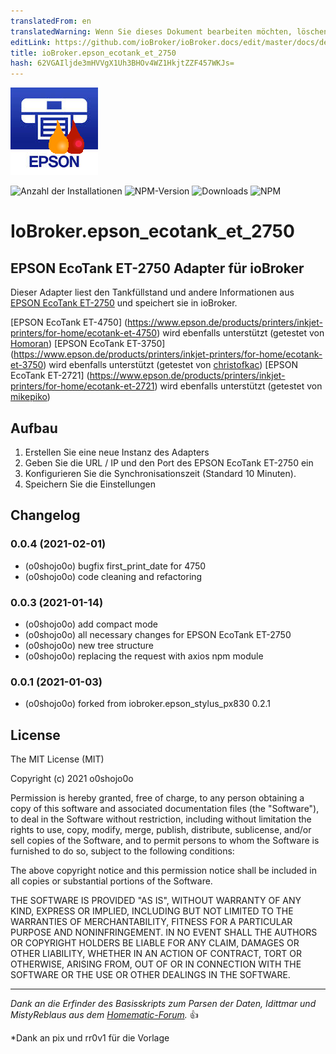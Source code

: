 ```yaml
---
translatedFrom: en
translatedWarning: Wenn Sie dieses Dokument bearbeiten möchten, löschen Sie bitte das Feld "translationsFrom". Andernfalls wird dieses Dokument automatisch erneut übersetzt
editLink: https://github.com/ioBroker/ioBroker.docs/edit/master/docs/de/adapterref/iobroker.epson_ecotank_et_2750/README.md
title: ioBroker.epson_ecotank_et_2750
hash: 62VGAIljde3mHVVgX1Uh3BHOv4WZ1HkjtZZF457WKJs=
---
```

![Logo](../../../en/adapterref/iobroker.epson_ecotank_et_2750/admin/epson_ecotank_et_2750.png)

![Anzahl der Installationen](https://iobroker.live/badges/epson_ecotank_et_2750-stable.svg?dummy=unused)
![NPM-Version](https://img.shields.io/npm/v/iobroker.epson_ecotank_et_2750.svg?dummy=unused)
![Downloads](https://img.shields.io/npm/dm/iobroker.epson_ecotank_et_2750.svg?dummy=unused)
![NPM](https://nodei.co/npm/iobroker.epson_ecotank_et_2750.png?downloads=true)

# IoBroker.epson_ecotank_et_2750
## EPSON EcoTank ET-2750 Adapter für ioBroker
Dieser Adapter liest den Tankfüllstand und andere Informationen aus [EPSON EcoTank ET-2750](https://www.epson.de/products/printers/inkjet-printers/for-home/ecotank-et-2750) und speichert sie in ioBroker.

[EPSON EcoTank ET-4750] (https://www.epson.de/products/printers/inkjet-printers/for-home/ecotank-et-4750) wird ebenfalls unterstützt (getestet von [Homoran](https://forum.iobroker.net/user/homoran)) [EPSON EcoTank ET-3750] (https://www.epson.de/products/printers/inkjet-printers/for-home/ecotank-et-3750) wird ebenfalls unterstützt (getestet von [christofkac](https://github.com/christofkac)) [EPSON EcoTank ET-2721] (https://www.epson.de/products/printers/inkjet-printers/for-home/ecotank-et-2721) wird ebenfalls unterstützt (getestet von [mikepiko](https://github.com/mikepiko))

## Aufbau
1. Erstellen Sie eine neue Instanz des Adapters
2. Geben Sie die URL / IP und den Port des EPSON EcoTank ET-2750 ein
3. Konfigurieren Sie die Synchronisationszeit (Standard 10 Minuten).
4. Speichern Sie die Einstellungen

## Changelog
<!--
 https://github.com/AlCalzone/release-script#usage
    npm run release minor -- --all 0.9.8 -> 0.10.0
    npm run release patch -- --all 0.9.8 -> 0.9.9
    npm run release prerelease beta -- --all v0.2.1 -> v0.2.2-beta.0  
	Placeholder for the next version (at the beginning of the line):
	### __WORK IN PROGRESS__
-->
### 0.0.4 (2021-02-01)
* (o0shojo0o) bugfix first_print_date for 4750
* (o0shojo0o) code cleaning and refactoring

### 0.0.3 (2021-01-14)
* (o0shojo0o) add compact mode
* (o0shojo0o) all necessary changes for EPSON EcoTank ET-2750
* (o0shojo0o) new tree structure
* (o0shojo0o) replacing the request with axios npm module

### 0.0.1 (2021-01-03)
* (o0shojo0o) forked from iobroker.epson_stylus_px830 0.2.1

## License

The MIT License (MIT)

Copyright (c) 2021 o0shojo0o

Permission is hereby granted, free of charge, to any person obtaining a copy
of this software and associated documentation files (the "Software"), to deal
in the Software without restriction, including without limitation the rights
to use, copy, modify, merge, publish, distribute, sublicense, and/or sell
copies of the Software, and to permit persons to whom the Software is
furnished to do so, subject to the following conditions:

The above copyright notice and this permission notice shall be included in all
copies or substantial portions of the Software.

THE SOFTWARE IS PROVIDED "AS IS", WITHOUT WARRANTY OF ANY KIND, EXPRESS OR
IMPLIED, INCLUDING BUT NOT LIMITED TO THE WARRANTIES OF MERCHANTABILITY,
FITNESS FOR A PARTICULAR PURPOSE AND NONINFRINGEMENT. IN NO EVENT SHALL THE
AUTHORS OR COPYRIGHT HOLDERS BE LIABLE FOR ANY CLAIM, DAMAGES OR OTHER
LIABILITY, WHETHER IN AN ACTION OF CONTRACT, TORT OR OTHERWISE, ARISING FROM,
OUT OF OR IN CONNECTION WITH THE SOFTWARE OR THE USE OR OTHER DEALINGS IN THE
SOFTWARE.

---
*Dank an die Erfinder des Basisskripts zum Parsen der Daten, Idittmar und MistyReblaus aus dem [Homematic-Forum](http://homematic-forum.de/forum/viewtopic.php?f=31&t=25140).* :+1: 

*Dank an pix und rr0v1 für die Vorlage